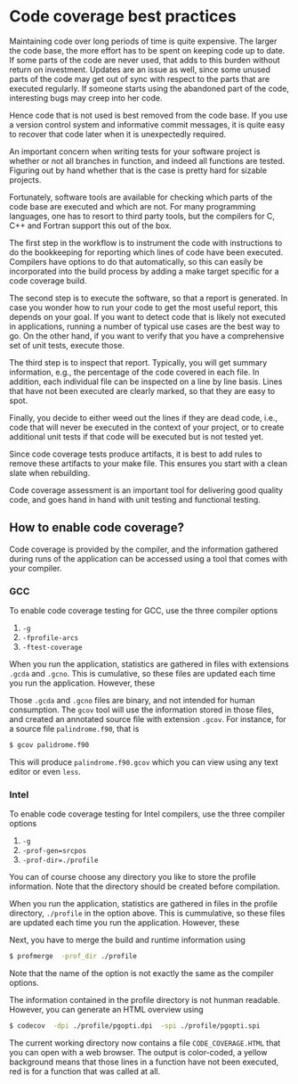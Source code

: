 # Code coverage best practices

Maintaining code over long periods of time is quite expensive. The larger the code base, the more effort has to be spent on keeping code up to date. If some parts of the code are never used, that adds to this burden without return on investment. Updates are an issue as well, since some unused parts of the code may get out of sync with respect to the parts that are executed regularly. If someone starts using the abandoned part of the code, interesting bugs may creep into her code.

Hence code that is not used is best removed from the code base. If you use a version control system and informative commit messages, it is quite easy to recover that code later when it is unexpectedly required.

An important concern when writing tests for your software project is whether or not all branches in function, and indeed all functions are tested. Figuring out by hand whether that is the case is pretty hard for sizable projects.

Fortunately, software tools are available for checking which parts of the code base are executed and which are not.  For many programming languages, one has to resort to third party tools, but the compilers for C, C++ and Fortran support this out of the box.

The first step in the workflow is to instrument the code with instructions to do the bookkeeping for reporting which lines of code have been executed. Compilers have options to do that automatically, so this can easily be incorporated into the build process by adding a make target specific for a code coverage build.

The second step is to execute the software, so that a report is generated. In case you wonder how to run your code to get the most useful report, this depends on your goal. If you want to detect code that is likely not executed in applications, running a number of typical use cases are the best way to go. On the other hand, if you want to verify that you have a comprehensive set of unit tests, execute those.

The third step is to inspect that report. Typically, you will get summary information, e.g., the percentage of the code covered in each file. In addition, each individual file can be inspected on a line by line basis. Lines that have not been executed are clearly marked, so that they are easy to spot.

Finally, you decide to either weed out the lines if they are dead code, i.e., code that will never be executed in the context of your project, or to create additional unit tests if that code will be executed but is not tested yet.

Since code coverage tests produce artifacts, it is best to add rules to remove these artifacts to your make file.  This ensures you start with a clean slate when rebuilding. 

Code coverage assessment is an important tool for delivering good quality code, and goes hand in hand with unit testing and functional testing.


## How to enable code coverage?

Code coverage is provided by the compiler, and the information gathered during runs of the application can be accessed using a tool that comes with your compiler.


### GCC

To enable code coverage testing for GCC, use the three compiler options

  1. `-g`
  1. `-fprofile-arcs`
  1. `-ftest-coverage`

When you run the application, statistics are gathered in files with extensions `.gcda` and `.gcno`.  This is cumulative, so these files are updated each time you run the application.  However, these

Those `.gcda` and `.gcno` files are binary, and not intended for human consumption.  The `gcov` tool will use the information stored in those files, and created an annotated source file with extension `.gcov`.  For instance, for a source file `palindrome.f90`, that is

~~~~bash
$ gcov palidrome.f90
~~~~

This will produce `palindrome.f90.gcov` which you can view using any text editor or even `less`.


### Intel

To enable code coverage testing for Intel compilers, use the three compiler options

  1. `-g`
  1. `-prof-gen=srcpos`
  1. `-prof-dir=./profile`

You can of course choose any directory you like to store the profile information.  Note that the directory should be created before compilation.

When you run the application, statistics are gathered in files in the profile directory, `./profile` in the option above.  This is cummulative, so these files are updated each time you run the application.  However, these

Next, you have to merge the build and runtime information using

~~~~bash
$ profmerge  -prof_dir ./profile
~~~~

Note that the name of the option is not exactly the same as the compiler options.

The information contained in the profile directory is not hunman readable. However, you can generate an HTML overview using

~~~bash
$ codecov  -dpi ./profile/pgopti.dpi  -spi ./profile/pgopti.spi
~~~~

The current working directory now contains a file `CODE_COVERAGE.HTML` that you can open with a web browser.  The output is color-coded, a yellow background means that those lines in a function have not been executed, red is for a function that was called at all.
